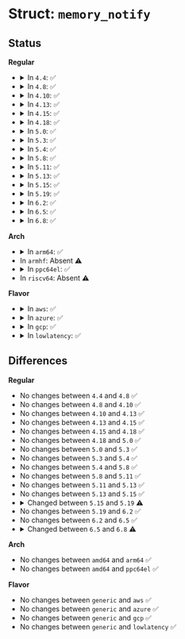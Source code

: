 # Struct: <code>memory_notify</code>

## Status
<b>Regular</b>
<ul>
<li>
<details>
<summary>In <code>4.4</code>: ✅</summary>

```c
struct memory_notify {
    long unsigned int start_pfn;
    long unsigned int nr_pages;
    int status_change_nid_normal;
    int status_change_nid_high;
    int status_change_nid;
};
```
</details>
</li>
<li>
<details>
<summary>In <code>4.8</code>: ✅</summary>

```c
struct memory_notify {
    long unsigned int start_pfn;
    long unsigned int nr_pages;
    int status_change_nid_normal;
    int status_change_nid_high;
    int status_change_nid;
};
```
</details>
</li>
<li>
<details>
<summary>In <code>4.10</code>: ✅</summary>

```c
struct memory_notify {
    long unsigned int start_pfn;
    long unsigned int nr_pages;
    int status_change_nid_normal;
    int status_change_nid_high;
    int status_change_nid;
};
```
</details>
</li>
<li>
<details>
<summary>In <code>4.13</code>: ✅</summary>

```c
struct memory_notify {
    long unsigned int start_pfn;
    long unsigned int nr_pages;
    int status_change_nid_normal;
    int status_change_nid_high;
    int status_change_nid;
};
```
</details>
</li>
<li>
<details>
<summary>In <code>4.15</code>: ✅</summary>

```c
struct memory_notify {
    long unsigned int start_pfn;
    long unsigned int nr_pages;
    int status_change_nid_normal;
    int status_change_nid_high;
    int status_change_nid;
};
```
</details>
</li>
<li>
<details>
<summary>In <code>4.18</code>: ✅</summary>

```c
struct memory_notify {
    long unsigned int start_pfn;
    long unsigned int nr_pages;
    int status_change_nid_normal;
    int status_change_nid_high;
    int status_change_nid;
};
```
</details>
</li>
<li>
<details>
<summary>In <code>5.0</code>: ✅</summary>

```c
struct memory_notify {
    long unsigned int start_pfn;
    long unsigned int nr_pages;
    int status_change_nid_normal;
    int status_change_nid_high;
    int status_change_nid;
};
```
</details>
</li>
<li>
<details>
<summary>In <code>5.3</code>: ✅</summary>

```c
struct memory_notify {
    long unsigned int start_pfn;
    long unsigned int nr_pages;
    int status_change_nid_normal;
    int status_change_nid_high;
    int status_change_nid;
};
```
</details>
</li>
<li>
<details>
<summary>In <code>5.4</code>: ✅</summary>

```c
struct memory_notify {
    long unsigned int start_pfn;
    long unsigned int nr_pages;
    int status_change_nid_normal;
    int status_change_nid_high;
    int status_change_nid;
};
```
</details>
</li>
<li>
<details>
<summary>In <code>5.8</code>: ✅</summary>

```c
struct memory_notify {
    long unsigned int start_pfn;
    long unsigned int nr_pages;
    int status_change_nid_normal;
    int status_change_nid_high;
    int status_change_nid;
};
```
</details>
</li>
<li>
<details>
<summary>In <code>5.11</code>: ✅</summary>

```c
struct memory_notify {
    long unsigned int start_pfn;
    long unsigned int nr_pages;
    int status_change_nid_normal;
    int status_change_nid_high;
    int status_change_nid;
};
```
</details>
</li>
<li>
<details>
<summary>In <code>5.13</code>: ✅</summary>

```c
struct memory_notify {
    long unsigned int start_pfn;
    long unsigned int nr_pages;
    int status_change_nid_normal;
    int status_change_nid_high;
    int status_change_nid;
};
```
</details>
</li>
<li>
<details>
<summary>In <code>5.15</code>: ✅</summary>

```c
struct memory_notify {
    long unsigned int start_pfn;
    long unsigned int nr_pages;
    int status_change_nid_normal;
    int status_change_nid_high;
    int status_change_nid;
};
```
</details>
</li>
<li>
<details>
<summary>In <code>5.19</code>: ✅</summary>

```c
struct memory_notify {
    long unsigned int start_pfn;
    long unsigned int nr_pages;
    int status_change_nid_normal;
    int status_change_nid;
};
```
</details>
</li>
<li>
<details>
<summary>In <code>6.2</code>: ✅</summary>

```c
struct memory_notify {
    long unsigned int start_pfn;
    long unsigned int nr_pages;
    int status_change_nid_normal;
    int status_change_nid;
};
```
</details>
</li>
<li>
<details>
<summary>In <code>6.5</code>: ✅</summary>

```c
struct memory_notify {
    long unsigned int start_pfn;
    long unsigned int nr_pages;
    int status_change_nid_normal;
    int status_change_nid;
};
```
</details>
</li>
<li>
<details>
<summary>In <code>6.8</code>: ✅</summary>

```c
struct memory_notify {
    long unsigned int altmap_start_pfn;
    long unsigned int altmap_nr_pages;
    long unsigned int start_pfn;
    long unsigned int nr_pages;
    int status_change_nid_normal;
    int status_change_nid;
};
```
</details>
</li>
</ul>
<b>Arch</b>
<ul>
<li>
<details>
<summary>In <code>arm64</code>: ✅</summary>

```c
struct memory_notify {
    long unsigned int start_pfn;
    long unsigned int nr_pages;
    int status_change_nid_normal;
    int status_change_nid_high;
    int status_change_nid;
};
```
</details>
</li>
<li>
In <code>armhf</code>: Absent ⚠️
</li>
<li>
<details>
<summary>In <code>ppc64el</code>: ✅</summary>

```c
struct memory_notify {
    long unsigned int start_pfn;
    long unsigned int nr_pages;
    int status_change_nid_normal;
    int status_change_nid_high;
    int status_change_nid;
};
```
</details>
</li>
<li>
In <code>riscv64</code>: Absent ⚠️
</li>
</ul>
<b>Flavor</b>
<ul>
<li>
<details>
<summary>In <code>aws</code>: ✅</summary>

```c
struct memory_notify {
    long unsigned int start_pfn;
    long unsigned int nr_pages;
    int status_change_nid_normal;
    int status_change_nid_high;
    int status_change_nid;
};
```
</details>
</li>
<li>
<details>
<summary>In <code>azure</code>: ✅</summary>

```c
struct memory_notify {
    long unsigned int start_pfn;
    long unsigned int nr_pages;
    int status_change_nid_normal;
    int status_change_nid_high;
    int status_change_nid;
};
```
</details>
</li>
<li>
<details>
<summary>In <code>gcp</code>: ✅</summary>

```c
struct memory_notify {
    long unsigned int start_pfn;
    long unsigned int nr_pages;
    int status_change_nid_normal;
    int status_change_nid_high;
    int status_change_nid;
};
```
</details>
</li>
<li>
<details>
<summary>In <code>lowlatency</code>: ✅</summary>

```c
struct memory_notify {
    long unsigned int start_pfn;
    long unsigned int nr_pages;
    int status_change_nid_normal;
    int status_change_nid_high;
    int status_change_nid;
};
```
</details>
</li>
</ul>

## Differences
<b>Regular</b>
<ul>
<li>
No changes between <code>4.4</code> and <code>4.8</code> ✅
</li>
<li>
No changes between <code>4.8</code> and <code>4.10</code> ✅
</li>
<li>
No changes between <code>4.10</code> and <code>4.13</code> ✅
</li>
<li>
No changes between <code>4.13</code> and <code>4.15</code> ✅
</li>
<li>
No changes between <code>4.15</code> and <code>4.18</code> ✅
</li>
<li>
No changes between <code>4.18</code> and <code>5.0</code> ✅
</li>
<li>
No changes between <code>5.0</code> and <code>5.3</code> ✅
</li>
<li>
No changes between <code>5.3</code> and <code>5.4</code> ✅
</li>
<li>
No changes between <code>5.4</code> and <code>5.8</code> ✅
</li>
<li>
No changes between <code>5.8</code> and <code>5.11</code> ✅
</li>
<li>
No changes between <code>5.11</code> and <code>5.13</code> ✅
</li>
<li>
No changes between <code>5.13</code> and <code>5.15</code> ✅
</li>
<li>
<details>
<summary>Changed between <code>5.15</code> and <code>5.19</code> ⚠️</summary>
<ul>
<li>
<b>Field removed. </b>
<code>int status_change_nid_high</code>
</li>
</ul>
</details>
</li>
<li>
No changes between <code>5.19</code> and <code>6.2</code> ✅
</li>
<li>
No changes between <code>6.2</code> and <code>6.5</code> ✅
</li>
<li>
<details>
<summary>Changed between <code>6.5</code> and <code>6.8</code> ⚠️</summary>
<ul>
<li>
<b>Field added. </b>
<code>long unsigned int altmap_start_pfn</code>
</li>
<li>
<b>Field added. </b>
<code>long unsigned int altmap_nr_pages</code>
</li>
</ul>
</details>
</li>
</ul>
<b>Arch</b>
<ul>
<li>
No changes between <code>amd64</code> and <code>arm64</code> ✅
</li>
<li>
No changes between <code>amd64</code> and <code>ppc64el</code> ✅
</li>
</ul>
<b>Flavor</b>
<ul>
<li>
No changes between <code>generic</code> and <code>aws</code> ✅
</li>
<li>
No changes between <code>generic</code> and <code>azure</code> ✅
</li>
<li>
No changes between <code>generic</code> and <code>gcp</code> ✅
</li>
<li>
No changes between <code>generic</code> and <code>lowlatency</code> ✅
</li>
</ul>
